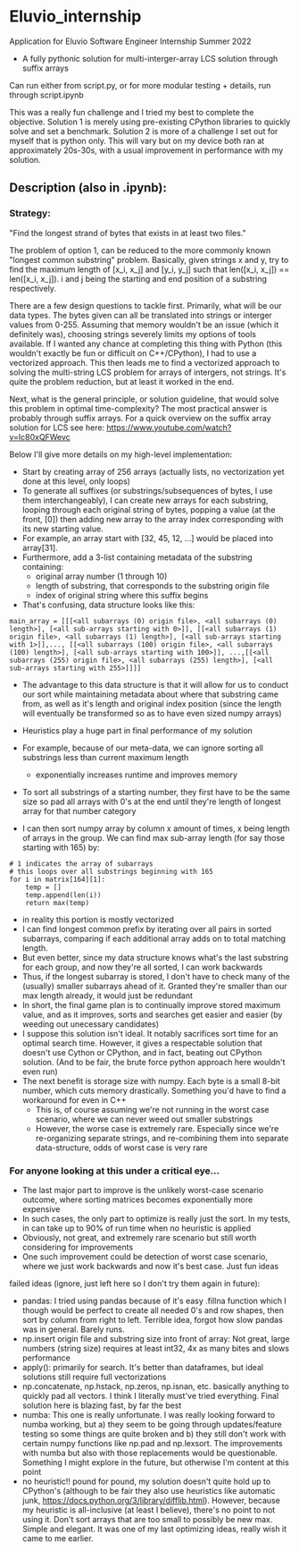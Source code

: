 # Eluvio_internship

Application for Eluvio Software Engineer Internship Summer 2022

- A fully pythonic solution for multi-interger-array LCS solution through suffix arrays

Can run either from script.py, or for more modular testing + details, run through script.ipynb

This was a really fun challenge and I tried my best to complete the objective. Solution 1 is merely using pre-existing CPython libraries to quickly solve and set a benchmark. Solution 2 is more of a challenge I set out for myself that is python only. This will vary but on my device both ran at approximately 20s-30s, with a usual improvement in performance with my solution.

## Description (also in .ipynb): 

### Strategy:

"Find the longest strand of bytes that exists in at least two files."

The problem of option 1, can be reduced to the more commonly known "longest common substring" problem. Basically, given strings x and y, try to find the maximum length of [x_i, x_j] and [y_i, y_j] such that len([x_i, x_j]) == len([x_i, x_j]). i and j being the starting and end position of a substring respectively.

There are a few design questions to tackle first. Primarily, what will be our data types. The bytes given can all be translated into strings or interger values from 0-255. Assuming that memory wouldn't be an issue (which it definitely was), choosing strings severely limits my options of tools available. If I wanted any chance at completing this thing with Python (this wouldn't exactly be fun or difficult on C++/CPython), I had to use a vectorized approach. This then leads me to find a vectorized approach to solving the multi-string LCS problem for arrays of intergers, not strings. It's quite the problem reduction, but at least it worked in the end.

Next, what is the general principle, or solution guideline, that would solve this problem in optimal time-complexity? The most practical answer is probably through suffix arrays. For a quick overview on the suffix array solution for LCS see here: https://www.youtube.com/watch?v=Ic80xQFWevc 

Below I'll give more details on my high-level implementation:

- Start by creating array of 256 arrays (actually lists, no vectorization yet done at this level, only loops)
- To generate all suffixes (or substrings/subsequences of bytes, I use them interchangeably), I can create new arrays for each substring, looping through each original string of bytes, popping a value (at the front, [0]) then adding new array to the array index corresponding with its new starting value. 
- For example, an array start with [32, 45, 12, ...] would be placed into array[31]. 
- Furthermore, add a 3-list containing metadata of the substring containing:
    -   original array number (1 through 10)
    -   length of substring, that corresponds to the substring origin file
    -   index of original string where this suffix begins
- That's confusing, data structure looks like this:

```
main_array = [[[<all subarrays (0) origin file>, <all subarrays (0) length>], [<all sub-arrays starting with 0>]], [[<all subarrays (1) origin file>, <all subarrays (1) length>], [<all sub-arrays starting with 1>]],..., [[<all subarrays (100) origin file>, <all subarrays (100) length>], [<all sub-arrays starting with 100>]], ...,[[<all subarrays (255) origin file>, <all subarrays (255) length>], [<all sub-arrays starting with 255>]]]]
```
- The advantage to this data structure is that it will allow for us to conduct our sort while maintaining metadata about where that substring came from, as well as it's length and original index position (since the length will eventually be transformed so as to have even sized numpy arrays)

- Heuristics play a huge part in final performance of my solution
- For example, because of our meta-data, we can ignore sorting all substrings less than current maximum length
    - exponentially increases runtime and improves memory
- To sort all substrings of a starting number, they first have to be the same size so pad all arrays with 0's at the end until they're length of longest array for that number category 
- I can then sort numpy array by column x amount of times, x being length of arrays in the group. We can find max sub-array length (for say those starting with 165) by:

```pseudocode
# 1 indicates the array of subarrays
# this loops over all substrings beginning with 165
for i in matrix[164][1]:
    temp = []
    temp.append(len(i))
    return max(temp)
 ```  
 - in reality this portion is mostly vectorized  
- I can find longest common prefix by iterating over all pairs in sorted subarrays, comparing if each additional array adds on to total matching length.
- But even better, since my data structure knows what's the last substring for each group, and now they're all sorted, I can work backwards
- Thus, if the longest subarray is stored, I don't have to check many of the (usually) smaller subarrays ahead of it. Granted they're smaller than our max length already, it would just be redundant
- In short, the final game plan is to continually improve stored maximum value, and as it improves, sorts and searches get easier and easier (by weeding out unecessary candidates)
- I suppose this solution isn't ideal. It notably sacrifices sort time for an optimal search time. However, it gives a respectable solution that doesn't use Cython or CPython, and in fact, beating out CPython solution. (And to be fair, the brute force python approach here wouldn't even run)
- The next benefit is storage size with numpy. Each byte is a small 8-bit number, which cuts memory drastically. Something you'd have to find a workaround for even in C++
    - This is, of course assuming we're not running in the worst case scenario, where we can never weed out smaller substrings
    - However, the worse case is extremely rare. Especially since we're re-organizing separate strings, and re-combining them into separate data-structure, odds of worst case is very rare

### For anyone looking at this under a critical eye...
- The last major part to improve is the unlikely worst-case scenario outcome, where sorting matrices becomes exponentially more expensive
- In such cases, the only part to optimize is really just the sort. In my tests, in can take up to 90% of run time when no heuristic is applied
- Obviously, not great, and extremely rare scenario but still worth considering for improvements
- One such improvement could be detection of worst case scenario, where we just work backwards and now it's best case. Just fun ideas

failed ideas (ignore, just left here so I don't try them again in future):
- pandas: I tried using pandas because of it's easy .fillna function which I though would be perfect to create all needed 0's and row shapes, then sort by column from right 
to left. Terrible idea, forgot how slow pandas was in general. Barely runs.
- np.insert origin file and substring size into front of array: Not great, large numbers (string size) requires at least int32, 4x as many bites and slows performance
- apply(): primarily for search. It's better than dataframes, but ideal solutions still require full vectorizations
- np.concatenate, np.hstack, np.zeros, np.isnan, etc. basically anything to quickly pad all vectors. I think I literally must've tried everything. Final solution here is blazing fast, by far the best
- numba: This one is really unfortunate. I was really looking forward to numba working, but a) they seem to be going through updates/feature testing so some things are quite broken and b) they still don't work with certain numpy functions like np.pad and np.lexsort. The improvements with numba but also with those replacements would be questionable. Something I might explore in the future, but otherwise I'm content at this point
- no heuristic!! pound for pound, my solution doesn't quite hold up to CPython's (although to be fair they also use heuristics like automatic junk, https://docs.python.org/3/library/difflib.html). However, because my heuristic is all-inclusive (at least I believe), there's no point to not using it. Don't sort arrays that are too small to possibly be new max. Simple and elegant. It was one of my last optimizing ideas, really wish it came to me earlier.
